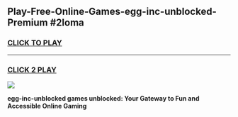 
## Play-Free-Online-Games-egg-inc-unblocked-Premium #2loma
<h3>
<a href="https://premium.freeplayer.one?title=egg-inc-unblocked&ref=8M">CLICK TO PLAY</a></h3>
<hr>

<h3>
<a href="https://premium.freeplayer.one?title=egg-inc-unblocked&ref=8M">CLICK 2 PLAY</a>
  
</h3>

<a href="https://premium.freeplayer.one?title=egg-inc-unblocked&ref=8M"><img src="https://clearcache.store/games.png"></a>


**egg-inc-unblocked games unblocked: Your Gateway to Fun and Accessible Online Gaming**
